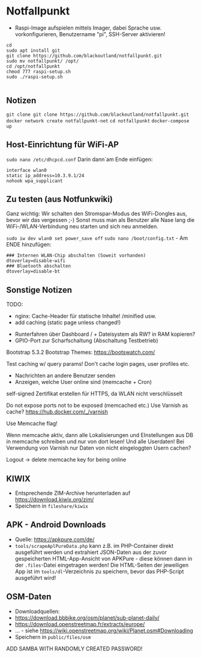 # Notfallpunkt

- Raspi-Image aufspielen mittels Imager, dabei Sprache usw. vorkonfigurieren, Benutzername "pi", SSH-Server aktivieren!
```
cd 
sudo apt install git
git clone https://github.com/blackoutland/notfallpunkt.git
sudo mv notfallpunkt/ /opt/
cd /opt/notfallpunkt
chmod 777 raspi-setup.sh
sudo ./raspi-setup.sh
 
```

## Notizen
`git clone git clone https://github.com/blackoutland/notfallpunkt.git`
`docker network create notfallpunkt-net`
`cd notfallpunkt`
`docker-compose up`

## Host-Einrichtung für WiFi-AP
`sudo nano /etc/dhcpcd.conf`
Darin dann`am Ende einfügen:
```
interface wlan0
static ip_address=10.3.9.1/24
nohook wpa_supplicant
```

## Zu testen (aus Notfunkwiki)

Ganz wichtig: Wir schalten den Stromspar-Modus des WiFi-Dongles aus, bevor wir das vergessen ;-)
Sonst muss man als Benutzer alle Nase lang die WiFi-/WLAN-Verbindung neu starten und sich neu anmelden.

`sudo iw dev wlan0 set power_save off`
`sudo nano /boot/config.txt` - Am ENDE hinzufügen:

```
### Internen WLAN-Chip abschalten (Soweit vorhanden)
dtoverlay=disable-wifi
### Bluetooth abschalten
dtoverlay=disable-bt
```

## Sonstige Notizen


TODO:

- nginx: Cache-Header für statische Inhalte!  /minified usw.
- add caching (static page unless changed!)

* Runterfahren über Dashboard / + Dateisystem als RW? in RAM kopieren?
* GPIO-Port zur Scharfschaltung (Abschaltung Testbetrieb)

Bootstrap 5.3.2
Bootstrap Themes: https://bootswatch.com/

Test caching w/ query params!
Don't cache login pages, user profiles etc.

- Nachrichten an andere Benutzer senden
- Anzeigen, welche User online sind (memcache + Cron)

self-signed Zertifikat erstellen für HTTPS, da WLAN nicht verschlüsselt

Do not expose ports not to be exposed (memcached etc.)
Use Varnish as cache? https://hub.docker.com/_/varnish

Use Memcache flag!

Wenn memcache aktiv, dann alle Lokalisierungen und EInstellungen aus DB in memcache schreiben und nur von dort lesen!
Und alle Userdaten!
Bei Verwendung von Varnish nur Daten von nicht eingeloggten Usern cachen?

Logout -> delete memcache key for being online


## KIWIX
* Entsprechende ZIM-Archive herunterladen auf https://download.kiwix.org/zim/
* Speichern in `fileshare/kiwix`


## APK - Android Downloads
* Quelle: https://apkpure.com/de/
* `tools/scrapeAplPureData.php` kann z.B. im PHP-Container direkt ausgeführt werden und extrahiert JSON-Daten aus der zuvor
gespeicherten HTML-App-Ansicht von APKPure - diese können dann in der `.files`-Datei eingetragen werden! Die HTML-Seiten der
jeweiligen App ist im `tools/dl`-Verzeichnis zu speichern, bevor das PHP-Script ausgeführt wird!


## OSM-Daten
* Downloadquellen:
 * https://download.bbbike.org/osm/planet/sub-planet-daily/
 * https://download.openstreetmap.fr/extracts/europe/
 * ... - siehe https://wiki.openstreetmap.org/wiki/Planet.osm#Downloading
* Speichern in `public/files/osm`


ADD SAMBA WITH RANDOMLY CREATED PASSWORD!

